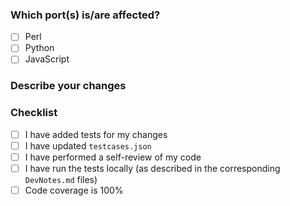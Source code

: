 ### Which port(s) is/are affected?

<!-- Check all that apply with "[x]". -->

- [ ] Perl
- [ ] Python
- [ ] JavaScript

### Describe your changes

<!-- Describe the changes you are proposing here. What was the behavior
before the change, why was the change needed, and what is the behavior after
the change? Give examples of the output before and after the change, with
supporting code if necessary. If applicable, include a link to the issue
number. -->

### Checklist

<!-- Check off items with "[x]". -->

- [ ] I have added tests for my changes
- [ ] I have updated `testcases.json`
- [ ] I have performed a self-review of my code
- [ ] I have run the tests locally
  (as described in the corresponding `DevNotes.md` files)
- [ ] Code coverage is 100%
